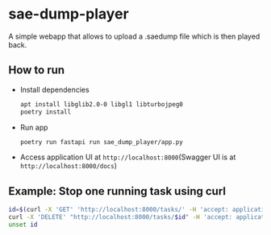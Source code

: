 # sae-dump-player
A simple webapp that allows to upload a .saedump file which is then played back.

## How to run
- Install dependencies
  ```sh
  apt install libglib2.0-0 libgl1 libturbojpeg0
  poetry install
  ```
- Run app
  ```sh
  poetry run fastapi run sae_dump_player/app.py
  ```
- Access application UI at `http://localhost:8000`(Swagger UI is at `http://localhost:8000/docs`)

## Example: Stop one running task using curl
```sh
id=$(curl -X 'GET' 'http://localhost:8000/tasks/' -H 'accept: application/json' | jq -r '[.tasks[] | select(.status == "running")][0].id') && \
curl -X 'DELETE' "http://localhost:8000/tasks/$id" -H 'accept: application' && \
unset id
```